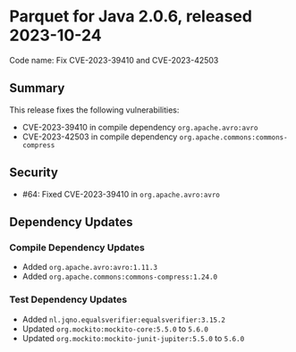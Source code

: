 # Parquet for Java 2.0.6, released 2023-10-24

Code name: Fix CVE-2023-39410 and CVE-2023-42503

## Summary

This release fixes the following vulnerabilities:

* CVE-2023-39410 in compile dependency `org.apache.avro:avro`
* CVE-2023-42503 in compile dependency `org.apache.commons:commons-compress`

## Security

* #64: Fixed CVE-2023-39410 in `org.apache.avro:avro`

## Dependency Updates

### Compile Dependency Updates

* Added `org.apache.avro:avro:1.11.3`
* Added `org.apache.commons:commons-compress:1.24.0`

### Test Dependency Updates

* Added `nl.jqno.equalsverifier:equalsverifier:3.15.2`
* Updated `org.mockito:mockito-core:5.5.0` to `5.6.0`
* Updated `org.mockito:mockito-junit-jupiter:5.5.0` to `5.6.0`
